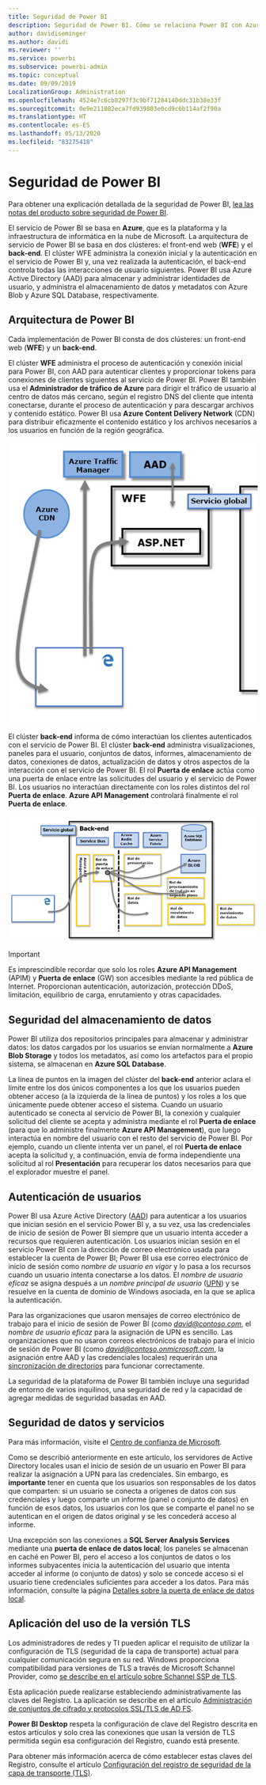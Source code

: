 ```yaml
---
title: Seguridad de Power BI
description: Seguridad de Power BI. Cómo se relaciona Power BI con Azure Active Directory y otros servicios de Azure. Este tema también incluye un vínculo a las notas del producto para obtener información más detallada.
author: davidiseminger
ms.author: davidi
ms.reviewer: ''
ms.service: powerbi
ms.subservice: powerbi-admin
ms.topic: conceptual
ms.date: 09/09/2019
LocalizationGroup: Administration
ms.openlocfilehash: 4524e7c6cb8297f3c9bf71284140ddc31b38e33f
ms.sourcegitcommit: 0e9e211082eca7fd939803e0cd9c6b114af2f90a
ms.translationtype: HT
ms.contentlocale: es-ES
ms.lasthandoff: 05/13/2020
ms.locfileid: "83275418"
---
```

# <a name="power-bi-security"></a>Seguridad de Power BI

Para obtener una explicación detallada de la seguridad de Power BI, [lea las notas del producto sobre seguridad de Power BI](../guidance/whitepaper-powerbi-security.md).

El servicio de Power BI se basa en **Azure**, que es la plataforma y la infraestructura de informática en la nube de Microsoft.  La arquitectura de servicio de Power BI se basa en dos clústeres: el front-end web (**WFE**) y el **back-end**. El clúster WFE administra la conexión inicial y la autenticación en el servicio de Power BI y, una vez realizada la autenticación, el back-end controla todas las interacciones de usuario siguientes. Power BI usa Azure Active Directory (AAD) para almacenar y administrar identidades de usuario, y administra el almacenamiento de datos y metadatos con Azure Blob y Azure SQL Database, respectivamente.

## <a name="power-bi-architecture"></a>Arquitectura de Power BI

Cada implementación de Power BI consta de dos clústeres: un front-end web (**WFE**) y un **back-end**.

El clúster **WFE** administra el proceso de autenticación y conexión inicial para Power BI, con AAD para autenticar clientes y proporcionar tokens para conexiones de clientes siguientes al servicio de Power BI. Power BI también usa el **Administrador de tráfico de Azure** para dirigir el tráfico de usuario al centro de datos más cercano, según el registro DNS del cliente que intenta conectarse, durante el proceso de autenticación y para descargar archivos y contenido estático. Power BI usa **Azure Content Delivery Network** (CDN) para distribuir eficazmente el contenido estático y los archivos necesarios a los usuarios en función de la región geográfica.

![](media/service-admin-power-bi-security/pbi_security_v2_wfe.png)

El clúster **back-end** informa de cómo interactúan los clientes autenticados con el servicio de Power BI. El clúster **back-end** administra visualizaciones, paneles para el usuario, conjuntos de datos, informes, almacenamiento de datos, conexiones de datos, actualización de datos y otros aspectos de la interacción con el servicio de Power BI. El rol **Puerta de enlace** actúa como una puerta de enlace entre las solicitudes del usuario y el servicio de Power BI. Los usuarios no interactúan directamente con los roles distintos del rol **Puerta de enlace**. **Azure API Management** controlará finalmente el rol **Puerta de enlace**.

![](media/service-admin-power-bi-security/pbi_security_v2_backend_updated.png)

> [!IMPORTANT]
> Es imprescindible recordar que solo los roles **Azure API Management** (APIM) y **Puerta de enlace** (GW) son accesibles mediante la red pública de Internet. Proporcionan autenticación, autorización, protección DDoS, limitación, equilibrio de carga, enrutamiento y otras capacidades.

## <a name="data-storage-security"></a>Seguridad del almacenamiento de datos

Power BI utiliza dos repositorios principales para almacenar y administrar datos: los datos cargados por los usuarios se envían normalmente a **Azure Blob Storage** y todos los metadatos, así como los artefactos para el propio sistema, se almacenan en **Azure SQL Database**.

La línea de puntos en la imagen del clúster del **back-end** anterior aclara el límite entre los dos únicos componentes a los que los usuarios pueden obtener acceso (a la izquierda de la línea de puntos) y los roles a los que únicamente puede obtener acceso el sistema. Cuando un usuario autenticado se conecta al servicio de Power BI, la conexión y cualquier solicitud del cliente se acepta y administra mediante el rol **Puerta de enlace** (para que lo administre finalmente **Azure API Management**), que luego interactúa en nombre del usuario con el resto del servicio de Power BI. Por ejemplo, cuando un cliente intenta ver un panel, el rol **Puerta de enlace** acepta la solicitud y, a continuación, envía de forma independiente una solicitud al rol **Presentación** para recuperar los datos necesarios para que el explorador muestre el panel.

## <a name="user-authentication"></a>Autenticación de usuarios

Power BI usa Azure Active Directory ([AAD](https://azure.microsoft.com/services/active-directory/)) para autenticar a los usuarios que inician sesión en el servicio Power BI y, a su vez, usa las credenciales de inicio de sesión de Power BI siempre que un usuario intenta acceder a recursos que requieren autenticación. Los usuarios inician sesión en el servicio Power BI con la dirección de correo electrónico usada para establecer la cuenta de Power BI; Power BI usa ese correo electrónico de inicio de sesión como *nombre de usuario en vigor* y lo pasa a los recursos cuando un usuario intenta conectarse a los datos. El *nombre de usuario eficaz* se asigna después a un *nombre principal de usuario* ([UPN](https://msdn.microsoft.com/library/windows/desktop/aa380525\(v=vs.85\).aspx)) y se resuelve en la cuenta de dominio de Windows asociada, en la que se aplica la autenticación.

Para las organizaciones que usaron mensajes de correo electrónico de trabajo para el inicio de sesión de Power BI (como <em>david@contoso.com</em>, el *nombre de usuario eficaz* para la asignación de UPN es sencillo. Las organizaciones que no usaron correos electrónicos de trabajo para el inicio de sesión de Power BI (como <em>david@contoso.onmicrosoft.com</em>, la asignación entre AAD y las credenciales locales) requerirán una [sincronización de directorios](https://technet.microsoft.com/library/jj573653.aspx) para funcionar correctamente.

La seguridad de la plataforma de Power BI también incluye una seguridad de entorno de varios inquilinos, una seguridad de red y la capacidad de agregar medidas de seguridad basadas en AAD.

## <a name="data-and-service-security"></a>Seguridad de datos y servicios

Para más información, visite el [Centro de confianza de Microsoft](https://www.microsoft.com/trustcenter).

Como se describió anteriormente en este artículo, los servidores de Active Directory locales usan el inicio de sesión de un usuario en Power BI para realizar la asignación a UPN para las credenciales. Sin embargo, es **importante** tener en cuenta que los usuarios son responsables de los datos que comparten: si un usuario se conecta a orígenes de datos con sus credenciales y luego comparte un informe (panel o conjunto de datos) en función de esos datos, los usuarios con los que se comparte el panel no se autentican en el origen de datos original y se les concederá acceso al informe.

Una excepción son las conexiones a **SQL Server Analysis Services** mediante una **puerta de enlace de datos local**; los paneles se almacenan en caché en Power BI, pero el acceso a los conjuntos de datos o los informes subyacentes inicia la autenticación del usuario que intenta acceder al informe (o conjunto de datos) y solo se concede acceso si el usuario tiene credenciales suficientes para acceder a los datos. Para más información, consulte la página [Detalles sobre la puerta de enlace de datos local](../connect-data/service-gateway-onprem-indepth.md).

## <a name="enforcing-tls-version-usage"></a>Aplicación del uso de la versión TLS

Los administradores de redes y TI pueden aplicar el requisito de utilizar la configuración de TLS (seguridad de la capa de transporte) actual para cualquier comunicación segura en su red. Windows proporciona compatibilidad para versiones de TLS a través de Microsoft Schannel Provider, como [se describe en el artículo sobre Schannel SSP de TLS](https://docs.microsoft.com/windows/desktop/SecAuthN/protocols-in-tls-ssl--schannel-ssp-).

Esta aplicación puede realizarse estableciendo administrativamente las claves del Registro. La aplicación se describe en el artículo [Administración de conjuntos de cifrado y protocolos SSL/TLS de AD FS](https://docs.microsoft.com/windows-server/identity/ad-fs/operations/manage-ssl-protocols-in-ad-fs). 

**Power BI Desktop** respeta la configuración de clave del Registro descrita en estos artículos y solo crea las conexiones que usan la versión de TLS permitida según esa configuración del Registro, cuando está presente.

Para obtener más información acerca de cómo establecer estas claves del Registro, consulte el artículo [Configuración del registro de seguridad de la capa de transporte (TLS)](https://docs.microsoft.com/windows-server/security/tls/tls-registry-settings).

